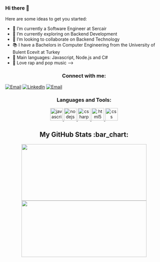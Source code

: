 ### Hi there 👋

Here are some ideas to get you started:

- 🔭 I’m currently a Software Engineer at Sercair
- 🌱 I’m currently exploring on Backend Development
- 👯 I’m looking to collaborate on Backend Technology 
- 📚 I have a Bachelors in Computer Engineering from the University of Bulent Ecevit at Turkey
- 🌟 Main languages: Javascript, Node.js and C#
- 🎵 Love rap and pop music
-->

<h3 align="center">Connect with me:</h3>

<p align="center">

<a href="mailto:tahaorhan39@gmail.com"><img alt="Email" src="https://img.shields.io/badge/Email-tahaorhan39@gmail.com-blue?style=flat&logo=gmail"></a>
<a href="https://www.linkedin.com/in/tahaorhan/" target="_blank"><img alt="LinkedIn" src="https://img.shields.io/badge/LinkedIn-@tahaorhan-blue?style=flat&logo=linkedin"></a>
 <a href="https://www.npmjs.com/~tahaorhan"><img alt="Email" src="https://upload.wikimedia.org/wikipedia/commons/d/db/Npm-logo.svg"></a>
</p>

<h3 align="center">Languages and Tools:</h3>
<p align="center">
<a href="https://www.javascript.com/" target="_blank">
<img src="https://upload.wikimedia.org/wikipedia/commons/6/6a/JavaScript-logo.png" alt="javascript" width="40" height="40"/> </a>
  
<a href="https://nodejs.org/en/" target="_blank">
<img src="https://upload.wikimedia.org/wikipedia/commons/d/d9/Node.js_logo.svg" alt="nodejs" width="40" height="40"/> </a>
  
<a href="https://www.c-sharpcorner.com/" target="_blank">
<img src="https://upload.wikimedia.org/wikipedia/commons/4/4f/Csharp_Logo.png" alt="csharp" width="40" height="40"/> </a>
  
<a href="https://html.com/" target="_blank">
<img src="https://upload.wikimedia.org/wikipedia/commons/6/61/HTML5_logo_and_wordmark.svg" alt="html5" width="40" height="40"/> </a>
  
<a href="https://www.w3schools.com/css/" target="_blank">
<img src="https://upload.wikimedia.org/wikipedia/commons/d/d5/CSS3_logo_and_wordmark.svg" alt="css" width="40" height="40"/> </a>
  
<h2 align="center">My GitHub Stats :bar_chart:</h2>
<p align="center">
  <img src="https://github-readme-stats.vercel.app/api?username=tahaorhan13&show_icons=true&theme=tokyonight" width="400" height="180">
  <img src="https://github-readme-stats.vercel.app/api/top-langs/?username=tahaorhan13&layout=compact&theme=tokyonight" width="400" height="180" >
  
</p>

